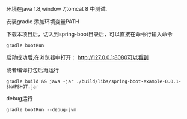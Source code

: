 环境在java 1.8,window 7,tomcat 8 中测试.

安装gradle 添加环境变量PATH

下载本项目后，切入到spring-boot目录后，可以直接在命令行输入命令

```
gradle bootRun
```
启动成功后,在浏览器中打开： http://127.0.0.1:8080可以看到

或者编译打包后再运行

```
gradle build && java -jar ./build/libs/spring-boot-example-0.0.1-SNAPSHOT.jar

```


debug运行

```
gradle bootRun --debug-jvm

```